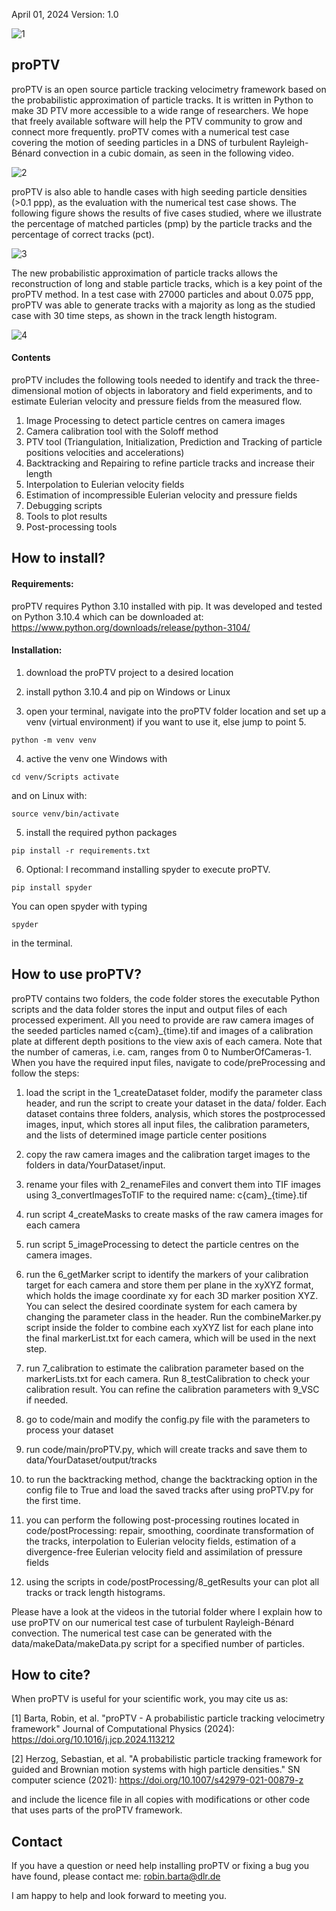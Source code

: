 April 01, 2024
Version: 1.0

![1](https://github.com/RobinBarta/proPTV/assets/150230392/66660cef-0945-45b3-bc38-355d52a08657)

## proPTV

proPTV is an open source particle tracking velocimetry framework based on the probabilistic approximation of particle tracks. It is written in Python to make 3D PTV more accessible to a wide range of researchers. We hope that freely available software will help the PTV community to grow and connect more frequently. proPTV comes with a numerical test case covering the motion of seeding particles in a DNS of turbulent Rayleigh-Bénard convection in a cubic domain, as seen in the following video. 

![2](https://github.com/RobinBarta/proPTV/assets/150230392/270c145a-d930-4f29-a3f9-fd3fd0d13103)

proPTV is also able to handle cases with high seeding particle densities (>0.1 ppp), as the evaluation with the numerical test case shows. The following figure shows the results of five cases studied, where we illustrate the percentage of matched particles (pmp) by the particle tracks and the percentage of correct tracks (pct). 

![3](https://github.com/RobinBarta/proPTV/assets/150230392/b4ec3cee-b98b-41a7-8d32-dc1aff57c013)

The new probabilistic approximation of particle tracks allows the reconstruction of long and stable particle tracks, which is a key point of the proPTV method. In a test case with 27000 particles and about 0.075 ppp, proPTV was able to generate tracks with a majority as long as the studied case with 30 time steps, as shown in the track length histogram.

![4](https://github.com/RobinBarta/proPTV/assets/150230392/0ac5bd45-88ef-4ab2-9c2f-869a6c8db3c7)

#### Contents

proPTV includes the following tools needed to identify and track the three-dimensional motion of objects in laboratory and field experiments, and to estimate Eulerian velocity and pressure fields from the measured flow.

1) Image Processing to detect particle centres on camera images 
2) Camera calibration tool with the Soloff method
3) PTV tool (Triangulation, Initialization, Prediction and Tracking of particle positions velocities and accelerations)
4) Backtracking and Repairing to refine particle tracks and increase their length
5) Interpolation to Eulerian velocity fields
6) Estimation of incompressible Eulerian velocity and pressure fields
7) Debugging scripts
8) Tools to plot results
9) Post-processing tools

## How to install?

#### Requirements:

proPTV requires Python 3.10 installed with pip. It was developed and tested on Python 3.10.4 which can be downloaded at: https://www.python.org/downloads/release/python-3104/

#### Installation:

1) download the proPTV project to a desired location

2) install python 3.10.4 and pip on Windows or Linux

3) open your terminal, navigate into the proPTV folder location and set up a venv (virtual environment) if you want to use it, else jump to point 5.

  `python -m venv venv`

4) active the venv one Windows with 

  `cd venv/Scripts activate`
   
   and on Linux with:

  `source venv/bin/activate`

5) install the required python packages

  `pip install -r requirements.txt`

6) Optional: I recommand installing spyder to execute proPTV.

  `pip install spyder`

  You can open spyder with typing

  `spyder`

  in the terminal.
  
## How to use proPTV?

proPTV contains two folders, the code folder stores the executable Python scripts and the data folder stores the input and output files of each processed experiment. All you need to provide are raw camera images of the seeded particles named c{cam}_{time}.tif and images of a calibration plate at different depth positions to the view axis of each camera. Note that the number of cameras, i.e. cam, ranges from 0 to NumberOfCameras-1. When you have the required input files, navigate to code/preProcessing and follow the steps:

1) load the script in the 1_createDataset folder, modify the parameter class header, and run the script to create your dataset in the data/ folder. Each dataset contains three folders, analysis, which stores the postprocessed images, input, which stores all input files, the calibration parameters, and the lists of determined image particle center positions

2) copy the raw camera images and the calibration target images to the folders in data/YourDataset/input.

3) rename your files with 2_renameFiles and convert them into TIF images using 3_convertImagesToTIF to the required name: c{cam}_{time}.tif

4) run script 4_createMasks to create masks of the raw camera images for each camera

5) run script 5_imageProcessing to detect the particle centres on the camera images.

6) run the 6_getMarker script to identify the markers of your calibration target for each camera and store them per plane in the xyXYZ format, which holds the image coordinate xy for each 3D marker position XYZ. You can select the desired coordinate system for each camera by changing the parameter class in the header. Run the combineMarker.py script inside the folder to combine each xyXYZ list for each plane into the final markerList.txt for each camera, which will be used in the next step.

7) run 7_calibration to estimate the calibration parameter based on the markerLists.txt for each camera. Run 8_testCalibration to check your calibration result. You can refine the calibration parameters with 9_VSC if needed.

8) go to code/main and modify the config.py file with the parameters to process your dataset

9) run code/main/proPTV.py, which will create tracks and save them to data/YourDataset/output/tracks

10) to run the backtracking method, change the backtracking option in the config file to True and load the saved tracks after using proPTV.py for the first time.

11) you can perform the following post-processing routines located in code/postProcessing: repair, smoothing, coordinate transformation of the tracks, interpolation to Eulerian velocity fields, estimation of a divergence-free Eulerian velocity field and assimilation of pressure fields
   
12) using the scripts in code/postProcessing/8_getResults your can plot all tracks or track length histograms.

Please have a look at the videos in the tutorial folder where I explain how to use proPTV on our numerical test case of turbulent Rayleigh-Bénard convection. The numerical test case can be generated with the data/makeData/makeData.py script for a specified number of particles.

## How to cite?

When proPTV is useful for your scientific work, you may cite us as:

[1] Barta, Robin, et al. "proPTV - A probabilistic particle tracking velocimetry framework" Journal of Computational Physics (2024): https://doi.org/10.1016/j.jcp.2024.113212

[2] Herzog, Sebastian, et al. "A probabilistic particle tracking framework for guided and Brownian motion systems with high particle densities." SN computer science (2021): https://doi.org/10.1007/s42979-021-00879-z

and include the licence file in all copies with modifications or other code that uses parts of the proPTV framework.

## Contact

If you have a question or need help installing proPTV or fixing a bug you have found, please contact me: robin.barta@dlr.de

I am happy to help and look forward to meeting you.

